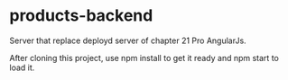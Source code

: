 # products-backend

Server that replace deployd server of chapter 21 Pro AngularJs.

After cloning this project, use npm install to get it ready and npm start to load it.
